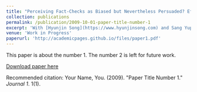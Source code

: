 ```yaml
---
title: "Perceiving Fact-Checks as Biased but Nevertheless Persuaded? Effects of Fact-Checking News Delivered by Partisan Media."
collection: publications
permalink: /publication/2009-10-01-paper-title-number-1
excerpt: 'With [Hyunjin Song](https://www.hyunjinsong.com) and Sang Yup Lee'
venue: 'Work in Progress'
paperurl: 'http://academicpages.github.io/files/paper1.pdf'
---
```

This paper is about the number 1. The number 2 is left for future work.

[Download paper here](http://academicpages.github.io/files/paper1.pdf)

Recommended citation: Your Name, You. (2009). "Paper Title Number 1." <i>Journal 1</i>. 1(1).
